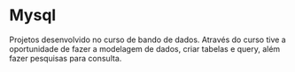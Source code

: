# Mysql
Projetos desenvolvido no curso de bando de dados. 
Através do curso tive a oportunidade de fazer a modelagem de dados, criar tabelas e query, além fazer pesquisas para consulta.


